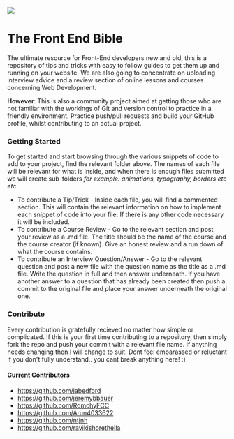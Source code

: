 ![](http://i68.tinypic.com/2cohq90.jpg)

# The Front End Bible
The ultimate resource for Front-End developers new and old, this is a repository of tips and tricks with easy to follow guides to get them up and running on your website. We are also going to concentrate on uploading interview advice and a review section of online lessons and courses concerning Web Development.

**However**: This is also a community project aimed at getting those who are not familiar with the workings of Git and version control to practice in a friendly environment. Practice push/pull requests and build your GitHub profile, whilst contributing to an actual project.

### Getting Started
To get started and start browsing through the various snippets of code to add to your project, find the relevant folder above. The names of each file will be relevant for what is inside, and when there is enough files submitted we will create sub-folders _for example: animations, typography, borders etc etc_. 

* To contribute a Tip/Trick - Inside each file, you will find a commented section. This will contain the relevant information on how to implement each snippet of code into your file. If there is any other code necessary it will be included.
* To contribute a Course Review - Go to the relevant section and post your review as a .md file. The title should be the name of the course and the course creator (if known). Give an honest review and a run down of what the course contains. 
* To contribute an Interview Question/Answer - Go to the relevant question and post a new file with the question name as the title as a .md file. Write the question in full and then answer underneath. If you have another answer to a question that has already been created then push a commit to the original file and place your answer underneath the original one.

### Contribute
Every contribution is gratefully recieved no matter how simple or complicated. If this is your first time contributing to a repository, then simply fork the repo and push your commit with a relevant file name. If anything needs changing then I will change to suit. Dont feel embarassed or reluctant if you don't fully understand.. you cant break anything here! :)

#### Current Contributors
* https://github.com/jabedford
* https://github.com/jeremybbauer
* https://github.com/RomchyFCC
* https://github.com/Arun4033622
* https://github.com/ntjnh
* https://github.com/ravikishorethella
